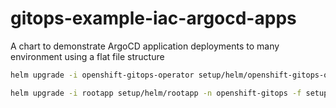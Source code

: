 # gitops-example-iac-argocd-apps
A chart to demonstrate ArgoCD application deployments to many environment using a flat file structure

```sh
helm upgrade -i openshift-gitops-operator setup/helm/openshift-gitops-operator -n openshift-operators
```

```sh
helm upgrade -i rootapp setup/helm/rootapp -n openshift-gitops -f setup/helm/rootapp/values-dev.yaml
```